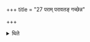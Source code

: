 +++
title = "27 पराम् परावतङ् गच्छेन्न"

+++

<details><summary>थिते</summary>

परां परावतं गच्छेन्न प्रतितिष्ठेदिति पूर्ववत्प्लवं च ब्रह्मसाम कुर्यात् २७
</details>
